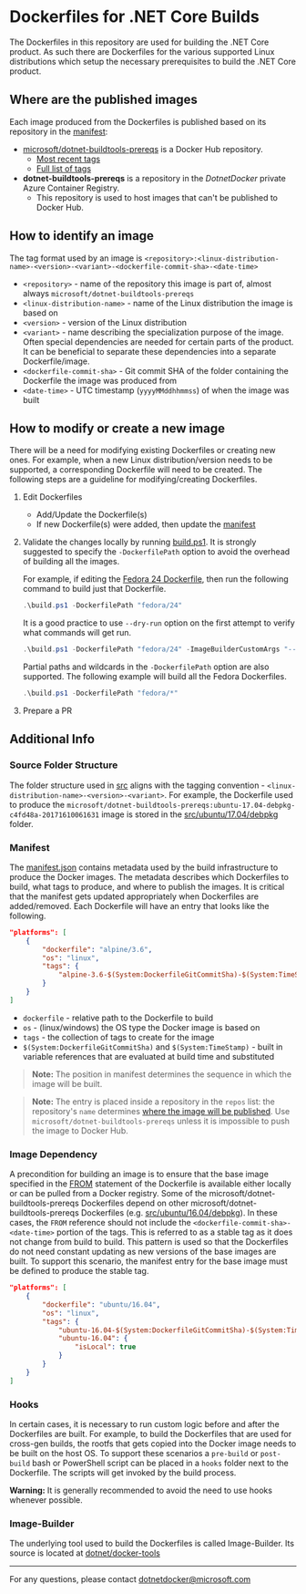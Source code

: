 # Dockerfiles for .NET Core Builds

The Dockerfiles in this repository are used for building the .NET Core product.  As such there are Dockerfiles for the various supported Linux distributions which setup the necessary prerequisites to build the .NET Core product.

## Where are the published images

Each image produced from the Dockerfiles is published based on its repository in the [manifest](#manifest):

- [microsoft/dotnet-buildtools-prereqs](https://hub.docker.com/r/microsoft/dotnet-buildtools-prereqs/) is a Docker Hub repository.
  - [Most recent tags](https://hub.docker.com/r/microsoft/dotnet-buildtools-prereqs/tags/)
  - [Full list of tags](https://registry.hub.docker.com/v1/repositories/microsoft/dotnet-buildtools-prereqs/tags)
- **dotnet-buildtools-prereqs** is a repository in the *DotnetDocker* private Azure Container Registry.
  - This repository is used to host images that can't be published to Docker Hub.

## How to identify an image

The tag format used by an image is `<repository>:<linux-distribution-name>-<version>-<variant>-<dockerfile-commit-sha>-<date-time>`

- `<repository>` - name of the repository this image is part of, almost always `microsoft/dotnet-buildtools-prereqs`
- `<linux-distribution-name>` - name of the Linux distribution the image is based on
- `<version>` - version of the Linux distribution
- `<variant>` - name describing the specialization purpose of the image.  Often special dependencies are needed for certain parts of the product.  It can be beneficial to separate these dependencies into a separate Dockerfile/image.
- `<dockerfile-commit-sha>` - Git commit SHA of the folder containing the Dockerfile the image was produced from
- `<date-time>` - UTC timestamp (`yyyyMMddhhmmss`) of when the image was built

## How to modify or create a new image

There will be a need for modifying existing Dockerfiles or creating new ones.  For example, when a new Linux distribution/version needs to be supported, a corresponding Dockerfile will need to be created.  The following steps are a guideline for modifying/creating Dockerfiles.

1. Edit Dockerfiles
    - Add/Update the Dockerfile(s)
    - If new Dockerfile(s) were added, then update the [manifest](#manifest)

2. Validate the changes locally by running [build.ps1](./build.ps1).  It is strongly suggested to specify the `-DockerfilePath` option to avoid the overhead of building all the images.

    For example, if editing the [Fedora 24 Dockerfile](./src/fedora/24/Dockerfile), then run the following command to build just that Dockerfile.

    ```powershell
    .\build.ps1 -DockerfilePath "fedora/24"
    ```

    It is a good practice to use `--dry-run` option on the first attempt to verify what commands will get run.

    ```powershell
    .\build.ps1 -DockerfilePath "fedora/24" -ImageBuilderCustomArgs "--dry-run"
    ```

    Partial paths and wildcards in the `-DockerfilePath` option are also supported.  The following example will build all the Fedora Dockerfiles.

    ```powershell
    .\build.ps1 -DockerfilePath "fedora/*"
    ```

3. Prepare a PR

## Additional Info

### Source Folder Structure

The folder structure used in [src](./src) aligns with the tagging convention - `<linux-distribution-name>-<version>-<variant>`.  For example, the Dockerfile used to produce the `microsoft/dotnet-buildtools-prereqs:ubuntu-17.04-debpkg-c4fd48a-20171610061631` image is stored in the [src/ubuntu/17.04/debpkg](./src/ubuntu/17.04/debpkg) folder.

### Manifest

The [manifest.json](./manifest.json) contains metadata used by the build infrastructure to produce the Docker images.  The metadata describes which Dockerfiles to build, what tags to produce, and where to publish the images.  It is critical that the manifest gets updated appropriately when Dockerfiles are added/removed.  Each Dockerfile will have an entry that looks like the following.

```json
"platforms": [
    {
        "dockerfile": "alpine/3.6",
        "os": "linux",
        "tags": {
            "alpine-3.6-$(System:DockerfileGitCommitSha)-$(System:TimeStamp)": {}
        }
    }
]
```

- `dockerfile` - relative path to the Dockerfile to build
- `os` - (linux/windows) the OS type the Docker image is based on
- `tags` - the collection of tags to create for the image
- `$(System:DockerfileGitCommitSha)` and `$(System:TimeStamp)` - built in variable references that are evaluated at build time and substituted

> **Note:** The position in manifest determines the sequence in which the image will be built.

> **Note:** The entry is placed inside a repository in the `repos` list: the repository's `name` determines [where the image will be published](#where-are-the-published-images). Use `microsoft/dotnet-buildtools-prereqs` unless it is impossible to push the image to Docker Hub.

### Image Dependency

A precondition for building an image is to ensure that the base image specified in the [FROM]((https://docs.docker.com/engine/reference/builder/#from)) statement of the Dockerfile is available either locally or can be pulled from a Docker registry.  Some of the microsoft/dotnet-buildtools-prereqs Dockerfiles depend on other microsoft/dotnet-buildtools-prereqs Dockerfiles (e.g. [src/ubuntu/16.04/debpkg](./src/ubuntu/16.04/debpkg)).  In these cases, the `FROM` reference should not include the `<dockerfile-commit-sha>-<date-time>` portion of the tags.  This is referred to as a stable tag as it does not change from build to build.  This pattern is used so that the Dockerfiles do not need constant updating as new versions of the base images are built.  To support this scenario, the manifest entry for the base image must be defined to produce the stable tag.

```json
"platforms": [
    {
        "dockerfile": "ubuntu/16.04",
        "os": "linux",
        "tags": {
            "ubuntu-16.04-$(System:DockerfileGitCommitSha)-$(System:TimeStamp)": {},
            "ubuntu-16.04": {
                "isLocal": true
            }
        }
    }
]
```

### Hooks

In certain cases, it is necessary to run custom logic before and after the Dockerfiles are built.  For example, to build the Dockerfiles that are used for cross-gen builds, the rootfs that gets copied into the Docker image needs to be built on the host OS.  To support these scenarios a `pre-build` or `post-build` bash or PowerShell script can be placed in a `hooks` folder next to the Dockerfile.  The scripts will get invoked by the build process.

**Warning:** It is generally recommended to avoid the need to use hooks whenever possible.

### Image-Builder

The underlying tool used to build the Dockerfiles is called Image-Builder.  Its source is located at [dotnet/docker-tools](https://github.com/dotnet/docker-tools)

----------

For any questions, please contact dotnetdocker@microsoft.com
